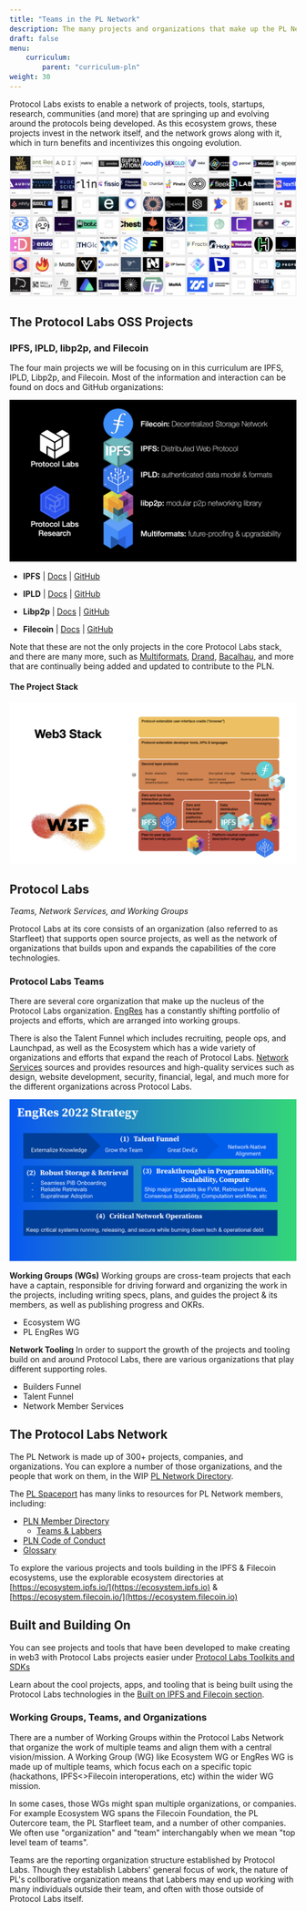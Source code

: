```yaml
---
title: "Teams in the PL Network"
description: The many projects and organizations that make up the PL Network
draft: false
menu:
    curriculum:
        parent: "curriculum-pln"
weight: 30
---
```


Protocol Labs exists to enable a network of projects, tools, startups, research, communities (and more) that are springing up and evolving around the protocols being developed. As this ecosystem grows, these projects invest in the network itself, and the network grows along with it, which in turn benefits and incentivizes this ongoing evolution.

![](companies.png)

## The Protocol Labs OSS Projects

### IPFS, IPLD, libp2p, and Filecoin

The four main projects we will be focusing on in this curriculum are IPFS, IPLD, Libp2p, and Filecoin. Most of the information and interaction can be found on docs and GitHub organizations:

![](projects.png)

* **IPFS** | [Docs](https://docs.ipfs.io) | [GitHub](https://github.com/ipfs)

* **IPLD** | [Docs](https://ipld.io/docs/) | [GitHub](https://github.com/ipld)

* **Libp2p** | [Docs](https://docs.libp2p.io) | [GitHub](https://github.com/libp2p)

* **Filecoin** | [Docs](https://docs.filecoin.io) | [GitHub](https://github.com/filecoin-project)

Note that these are not the only projects in the core Protocol Labs stack, and there are many more, such as [Multiformats](https://multiformats.io/), [Drand](https://drand.love/), [Bacalhau](https://github.com/filecoin-project/bacalhau), and more that are continually being added and updated to contribute to the PLN.


#### The Project Stack

![Web3 Stack](web3-stack.png)

## Protocol Labs
_Teams, Network Services, and Working Groups_

Protocol Labs at its core consists of an organization (also referred to as Starfleet) that supports open source projects, as well as the network of organizations that builds upon and expands the capabilities of the core technologies.

### Protocol Labs Teams

There are several core organization that make up the nucleus of the Protocol Labs organization. [EngRes](https://www.notion.so/pl-strflt/PL-EngRes-Public-b5086aea86ed4f81bc7d0721c6935e1e) has a constantly shifting portfolio of projects and efforts, which are arranged into working groups.

There is also the Talent Funnel which includes recruiting, people ops, and Launchpad, as well as the Ecosystem which has a wide variety of organizations and efforts that expand the reach of Protocol Labs. [Network Services](https://airtable.com/shrMaFq3hWY4KZnka/tbliESOTOmIM1l0rt) sources and provides resources and high-quality services such as design, website development, security, financial, legal, and much more for the different organizations across Protocol Labs.

![EngRes 2022 Organization Mission](engres-2022.png)

**Working Groups (WGs)**
Working groups are cross-team projects that each have a captain, responsible for driving forward and organizing the work in the projects, including writing specs, plans, and guides the project & its members, as well as publishing progress and OKRs.
- Ecosystem WG
- PL EngRes WG

**Network Tooling**
In order to support the growth of the projects and tooling build on and around Protocol Labs, there are various organizations that play different supporting roles.
- Builders Funnel
- Talent Funnel
- Network Member Services

## The Protocol Labs Network

The PL Network is made up of 300+ projects, companies, and organizations. You can explore a number of those organizations, and the people that work on them, in the WIP [PL Network Directory](https://airtable.com/shrqUt3aQvZLs0fx7/tblceMFkdHORmuzl4).

The [PL Spaceport](https://protocol.almanac.io/docs/protocol-labs-spaceport-sFKNLxQKYdQOZfLTL4kL9uVha4TdGlYh) has many links to resources for PL Network members, including:

* [PLN Member Directory](https://protocol.almanac.io/docs/pln-member-directory-84TYCGFm9s07JuPfNqpvCXWDLgK1EAhU)
  * [Teams & Labbers](https://airtable.com/shrjVQx04qtYUwvgZ/tblpTKZo66tbYIxH4)
* [PLN Code of Conduct](https://protocol.almanac.io/docs/pln-code-of-conduct-ymBUYyonmhfvizGu6yOpXH1qkuWYce96)
* [Glossary](https://protocol.almanac.io/docs/glossary-ycx3uRbXUM3d7uf1EBz89msUmb1UjzR7)

To explore the various projects and tools building in the IPFS & Filecoin ecosystems, use the explorable ecosystem directories at [https://ecosystem.ipfs.io/](https://ecosystem.ipfs.io) & [https://ecosystem.filecoin.io/](https://ecosystem.filecoin.io)

## Built and Building On

You can see projects and tools that have been developed to make creating in web3 with Protocol Labs projects easier under [Protocol Labs Toolkits and SDKs](https://protocol-labs.gitbook.io/launchpad-curriculum/other-resources/protocol-labs-toolkits-sdks)

Learn about the cool projects, apps, and tooling that is being built using the Protocol Labs technologies in the [Built on IPFS and Filecoin section](https://protocol-labs.gitbook.io/launchpad-curriculum/other-resources/built-on-ipfs-filecoin).

### Working Groups, Teams, and Organizations

There are a number of Working Groups within the Protocol Labs Network that organize the work of multiple teams and align them with a central vision/mission. A Working Group (WG) like Ecosystem WG or EngRes WG is made up of multiple teams, which focus each on a specific topic (hackathons, IPFS<>Filecoin interoperations, etc) within the wider WG mission.

In some cases, those WGs might span multiple organizations, or companies. For example Ecosystem WG spans the Filecoin Foundation, the PL Outercore team, the PL Starfleet team, and a number of other companies. We often use "organization" and "team" interchangably when we mean "top level team of teams".

Teams are the reporting organization structure established by Protocol Labs. Though they establish Labbers' general focus of work, the nature of PL's collborative organization means that Labbers may end up working with many individuals outside their team, and often with those outside of Protocol Labs itself.

